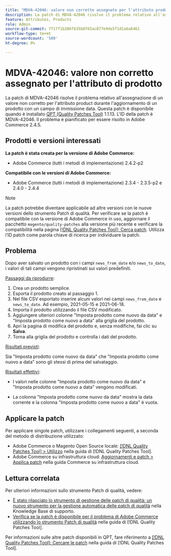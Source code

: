 ```yaml
---
title: "MDVA-42046: valore non corretto assegnato per l'attributo product"
description: La patch di MDVA-42046 risolve il problema relativo all'assegnazione di un valore non corretto per l'attributo product durante l'aggiornamento di un prodotto con un campo di immissione data. Questa patch è disponibile quando è installato [Quality Patches Tool (QPT)](https://experienceleague.adobe.com/it/docs/commerce-knowledge-base/kb/announcements/commerce-announcements/magento-quality-patches-released-new-tool-to-self-serve-quality-patches) 1.1.13. L'ID della patch è MDVA-42046. Il problema è pianificato per essere risolto in Adobe Commerce 2.4.5.
feature: Attributes, Products
role: Admin
source-git-commit: 7f17f1b286f635b8f65ac877e9de5f1d1a6a6461
workflow-type: tm+mt
source-wordcount: '509'
ht-degree: 0%

---
```


# MDVA-42046: valore non corretto assegnato per l&#39;attributo di prodotto

La patch di MDVA-42046 risolve il problema relativo all&#39;assegnazione di un valore non corretto per l&#39;attributo product durante l&#39;aggiornamento di un prodotto con un campo di immissione data. Questa patch è disponibile quando è installato [QPT (Quality Patches Tool)](https://experienceleague.adobe.com/it/docs/commerce-knowledge-base/kb/announcements/commerce-announcements/magento-quality-patches-released-new-tool-to-self-serve-quality-patches) 1.1.13. L&#39;ID della patch è MDVA-42046. Il problema è pianificato per essere risolto in Adobe Commerce 2.4.5.

## Prodotti e versioni interessati

**La patch è stata creata per la versione di Adobe Commerce:**

* Adobe Commerce (tutti i metodi di implementazione) 2.4.2-p2

**Compatibile con le versioni di Adobe Commerce:**

* Adobe Commerce (tutti i metodi di implementazione) 2.3.4 - 2.3.5-p2 e 2.4.0 - 2.4.4

>[!NOTE]
>
>La patch potrebbe diventare applicabile ad altre versioni con le nuove versioni dello strumento Patch di qualità. Per verificare se la patch è compatibile con la versione di Adobe Commerce in uso, aggiornare il pacchetto `magento/quality-patches` alla versione più recente e verificare la compatibilità nella pagina [[!DNL Quality Patches Tool]: Cerca patch](https://experienceleague.adobe.com/it/docs/commerce-knowledge-base/kb/announcements/commerce-announcements/magento-quality-patches-released-new-tool-to-self-serve-quality-patches). Utilizza l’ID patch come parola chiave di ricerca per individuare la patch.

## Problema

Dopo aver salvato un prodotto con i campi `news_from_date` e/o `news_to_date`, i valori di tali campi vengono ripristinati sui valori predefiniti.

<u>Passaggi da riprodurre</u>:

1. Crea un prodotto semplice.
1. Esporta il prodotto creato al passaggio 1.
1. Nel file CSV esportato inserire alcuni valori nei campi `news_from_date` e `news_to_date`. Ad esempio, 2021-05-15 e 2021-06-18.
1. Importa il prodotto utilizzando il file CSV modificato.
1. Aggiungere ulteriori colonne &quot;Imposta prodotto come nuovo da data&quot; e &quot;Imposta prodotto come nuovo a data&quot; alla griglia del prodotto.
1. Apri la pagina di modifica del prodotto e, senza modifiche, fai clic su **Salva**.
1. Torna alla griglia del prodotto e controlla i dati del prodotto.

<u>Risultati previsti</u>:

Sia &quot;Imposta prodotto come nuovo da data&quot; che &quot;Imposta prodotto come nuovo a data&quot; sono gli stessi di prima del salvataggio.

<u>Risultati effettivi</u>:

* I valori nelle colonne &quot;Imposta prodotto come nuovo da data&quot; e &quot;Imposta prodotto come nuovo a data&quot; vengono modificati.

* La colonna &quot;Imposta prodotto come nuovo da data&quot; mostra la data corrente e la colonna &quot;Imposta prodotto come nuovo a data&quot; è vuota.

## Applicare la patch

Per applicare singole patch, utilizzare i collegamenti seguenti, a seconda del metodo di distribuzione utilizzato:

* Adobe Commerce o Magento Open Source locale: [[!DNL Quality Patches Tool] > Utilizzo](/help/tools/quality-patches-tool/usage.md) nella guida di [!DNL Quality Patches Tool].
* Adobe Commerce su infrastruttura cloud: [Aggiornamenti e patch > Applica patch](https://experienceleague.adobe.com/docs/commerce-cloud-service/user-guide/develop/upgrade/apply-patches.html?lang=it) nella guida Commerce su infrastruttura cloud.

## Lettura correlata

Per ulteriori informazioni sullo strumento Patch di qualità, vedere:

* [È stato rilasciato lo strumento di gestione delle patch di qualità: un nuovo strumento per la gestione automatica delle patch di qualità](https://experienceleague.adobe.com/it/docs/commerce-knowledge-base/kb/announcements/commerce-announcements/magento-quality-patches-released-new-tool-to-self-serve-quality-patches) nella Knowledge Base di supporto.
* [Verifica se la patch è disponibile per il problema di Adobe Commerce utilizzando lo strumento Patch di qualità](/help/tools/quality-patches-tool/patches-available-in-qpt/check-patch-for-magento-issue-with-magento-quality-patches.md) nella guida di [!DNL Quality Patches Tool].

Per informazioni sulle altre patch disponibili in QPT, fare riferimento a [[!DNL Quality Patches Tool]: Cercare le patch](https://experienceleague.adobe.com/tools/commerce-quality-patches/index.html?lang=it) nella guida di [!DNL Quality Patches Tool].
